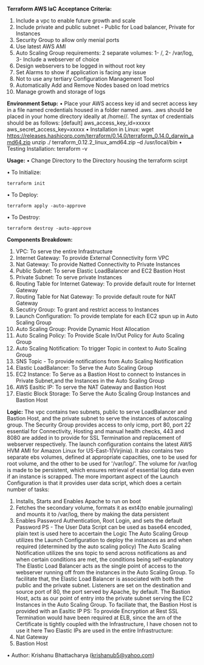 **Terraform AWS IaC**
**Acceptance Criteria:**
1.	Include a vpc to enable future growth and scale
2.	Include private and public subnet - Public for Load balancer, Private for Instances
3.	Security Group to allow only menial ports
4.	Use latest AWS AMI
5.	Auto Scaling Group requirements: 2 separate volumes: 1- /, 2- /var/log, 3- Include a webserver of choice
6.	Design webservers to be logged in without root key
7.	Set Alarms to show if application is facing any issue
8.	Not to use any tertiary Configuration Management Tool
9.	Automatically Add and Remove Nodes based on load metrics
10.	Manage growth and storage of logs

**Environment Setup:**
•	Place your AWS access key id and secret access key in a file named credentials housed in a folder named .aws. .aws should be placed in your home directory ideally at /home/<user-name>/.
The syntax of credentials should be as follows:
[default]
aws_access_key_id=xxxxx
aws_secret_access_key=xxxxx
•	Installation in Linux:
wget https://releases.hashicorp.com/terraform/0.14.0/terraform_0.14.0_darwin_amd64.zip
unzip ./ terraform_0.12.2_linux_amd64.zip –d /usr/local/bin
•	Testing Installation:
terraform -v

**Usage:**
•	Change Directory to the Directory housing the terraform scirpt
  
•	To Initialize:
  
    terraform init
  
•	To Deploy:
  
    terraform apply -auto-approve
  
•	To Destroy:
  
    terraform destroy -auto-approve

  
**Components Breakdown:**
  
1.	VPC: To serve the entire Infrastructure
2.	Internet Gateway: To provide External Connectivity form VPC
3.	Nat Gateway: To provide Natted Connectivity to Private Instances
4.	Public Subnet: To serve Elastic LoadBalancer and EC2 Bastion Host
5.	Private Subnet: To serve private Instances
6.	Routing Table for Internet Gateway: To provide default route for Internet Gateway
7.	Routing Table for Nat Gateway: To provide default route for NAT Gateway
8.	Secutiry Group: To grant and restrict access to Instances
9.	Launch Configuration: To provide template for each EC2 spun up in Auto Scaling Group
10.	Auto Scaling Group: Provide Dynamic Host Allocation
11.	Auto Scaling Policy: To Provide Scale In/Out Policy for Auto Scaling Group
12.	Auto Scaling Notification: To trigger Topic in context to Auto Scaling Group
13.	SNS Topic - To provide notifications from Auto Scaling Notification
14.	Elastic LoadBalancer: To Serve the Auto Scaling Group
15.	EC2 Instance: To Serve as a Bastion Host to connect to Instances in Private Subnet,and the Instances in the Auto Scaling Group
16.	AWS Easltic IP: To serve the NAT Gateway and Bastion Host
17.	Elastic Block Storage: To Serve the Auto Scaling Group Instances and Bastion Host
  
**Logic:**
The vpc contains two subnets, public to serve LoadBalancer and Bastion Host, and the private subnet to serve the instances of autoscaling group. The Security Group provides access to only icmp, port 80, port 22 essential for Connectivity, Hosting and manual health checks, 443 and 8080 are added in to provide for SSL Termination and replacement of webserver respectively.
The launch configuration contains the latest AWS HVM AMI for Amazon Linux for US-East-1(Virjinia). It also contains two separate ebs volumes, defined at appropriate capacities, one to be used for root volume, and the other to be used for '/var/log/'. The volume for /var/log is made to be persistent, which ensures retrieval of essential log data even if an instance is scrapped. The more important aspect of the Launch Configuration is that it provides user data script, which does a certain number of tasks:
1.	Installs, Starts and Enables Apache to run on boot
2.	Fetches the secondary volume, formats it as ext4(to enable journaling) and mounts it to /var/log, there by making the data persistent
3.	Enables Password Authentication, Root Login, and sets the default Password
PS - The User Data Script can be used as base64 encoded, plain text is used here to accertain the Logic
The Auto Scaling Group utilizes the Launch Configuration to deploy the instances as and when required (determined by the auto scaling policy)
The Auto Scaling Notification utilizes the sns topic to send across notifications as and when certain conditions are met, the conditions being self-explanatory
The Elastic Load Balancer acts as the single point of access to the webserver running off from the instances in the Auto Scaling Group. To facilitate that, the Elastic Load Balancer is associated with both the public and the private subnet. Listeners are set on the destination and source port of 80, the port served by Apache, by default.
The Bastion Host, acts as our point of entry into the private subnet serving the EC2 Instances in the Auto Scaling Group. To faciliate that, the Bastion Host is provided with an Easltic IP
PS: To provide Encryption at Rest SSL Termination would have been required at ELB, since the arn of the Certificate is tightly coupled with the Infrastructure, I have chosen not to use it here
Two Elastic IPs are used in the entire Infrastructure:
1.	Nat Gateway
2.	Bastion Host
  
•	Author: Krishanu Bhattacharya (krishanub5@yahoo.com)


